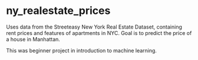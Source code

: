 # ny_realestate_prices
Uses data from the Streeteasy New York Real Estate Dataset, containing rent prices and features of apartments in NYC. 
Goal is to predict the price of a house in Manhattan.

This was beginner project in introduction to machine learning.
